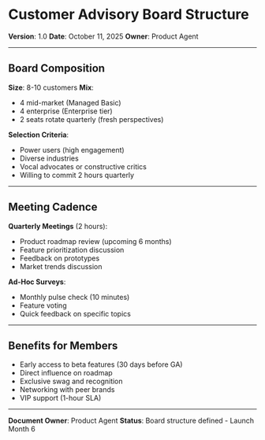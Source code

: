 # Customer Advisory Board Structure

**Version**: 1.0
**Date**: October 11, 2025
**Owner**: Product Agent

---

## Board Composition

**Size**: 8-10 customers
**Mix**:

- 4 mid-market (Managed Basic)
- 4 enterprise (Enterprise tier)
- 2 seats rotate quarterly (fresh perspectives)

**Selection Criteria**:

- Power users (high engagement)
- Diverse industries
- Vocal advocates or constructive critics
- Willing to commit 2 hours quarterly

---

## Meeting Cadence

**Quarterly Meetings** (2 hours):

- Product roadmap review (upcoming 6 months)
- Feature prioritization discussion
- Feedback on prototypes
- Market trends discussion

**Ad-Hoc Surveys**:

- Monthly pulse check (10 minutes)
- Feature voting
- Quick feedback on specific topics

---

## Benefits for Members

- Early access to beta features (30 days before GA)
- Direct influence on roadmap
- Exclusive swag and recognition
- Networking with peer brands
- VIP support (1-hour SLA)

---

**Document Owner**: Product Agent
**Status**: Board structure defined - Launch Month 6
